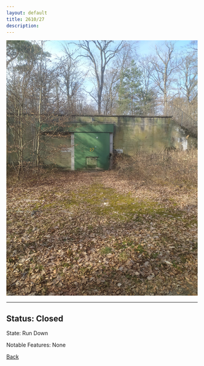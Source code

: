 ```yaml
---
layout: default
title: 2610/27
description: 
---
```

![image](https://raw.githubusercontent.com/Feuerstern3001/feuerstern3001.github.io/main/forest/bunker/2610-27.jpeg)

* * *

## Status: Closed

State: Run Down

Notable Features: None

[Back](/./forest/bunker.html)
